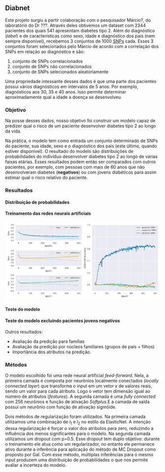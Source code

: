 ## Diabnet

Este projeto surgiu a partir colaboração com o pesquisador Márcio?, do laboratório do Dr ???. Através deles obtivemos um dataset com 2344 pacientes dos quais 541 apresentam diabetes tipo 2. Além do diagnóstico (_label_) e de características como sexo, idade e diagnóstico dos pais (nem sempre disponível), recebemos 3 conjuntos de 1000 [SNPs](https://pt.wikipedia.org/wiki/Polimorfismo_de_nucleot%C3%ADdeo_%C3%BAnico) cada. Esses 3 conjuntos foram selecionados pelo Márcio de acordo com a correlação dos SNPs em relação ao diagnóstico e são:

1. conjunto de SNPs correlacionados
2. conjunto de SNPs não correlacionados
3. conjunto de SNPs selecionados aleatóriamente

Uma propriedade intessante desses dados é que uma parte dos pacientes possui vários diagnósticos em intervalos de 5 anos. Por exemplo, diagnósticos aos 30, 35 e 40 anos. Isso permite determinar aproximadamente qual a idade a doença se desenvolveu.

### Objetivo

Na posse desses dados, nosso objetivo foi construir um modelo capaz de predizer qual o risco de um paciente desenvolver diabetes tipo 2 ao longo da vida. 

Na prática, o modelo tem como entrada um conjunto determinado de SNPs do paciente, sua idade, sexo e o diagnóstico dos pais (este último, quando estiver disponível). O resultado do modelo são distribuições de probabilidades do indivíduo desenvolver diabetes tipo 2 ao longo de várias faixas etárias. Esses resultados podem então ser comparados com outros pacientes, por exemplo, com pessoas com mais de 60 anos que não desenvolveram diabetes (**negativos**) ou com jovens diabéticos para assim estimar qual o risco relativo do paciente.

### Resultados

#### Distribuição de probabilidades

#### Treinamento das redes neurais artificiais

![treinamento](images/training_results.png)

#### Teste do modelo

#### Teste do modelo excluindo pacientes jovens negativos

Outros resultados:

- Avaliação da predição para famílias
- Avaliação da predição por núcleos familiares (grupos de pais + filhos)
- Importância dos atributos na predição.

### Métodos

O modelo escolhido foi uma rede neural artificial _feed-forward_. Nela, a primeira camada é composta por neurônios localmente conectados (_locally connected layer_) que transforma o input em um vetor  $x$ de valores reais, sendo um valor para cada atributo. Logo o vetor tem dimensão igual ao número de atributos (_features_). A segunda camada é uma _fully connected_ com 256 neurônios e função de ativação _Softplus_.E a camada de saída possui um neurônio com função de ativação sigmóide.

Dois métodos de regularização foram utilizados. Na primeira camada utilizamos uma combinação de $l_1$ e $l_2$ no estilo da ElasticNet. A intenção dessa regularização é forçar o valor dos atributos para zero, reduzindo a influência dos menos significantes para o modelo. Na segunda camada utilizamos um dropout com p=0.5. Esse dropout tem duplo objetivo: durante o treinamento ele atua como um regularizador, no entanto ele permanece ativo durante a inferência para aplicação do método de MC Dropout como proposto por Gal. Com esse método, múltiplas inferências para o mesmo input produzem uma distribuição de probabilidades o que nos permite avaliar a incerteza do modelo.
